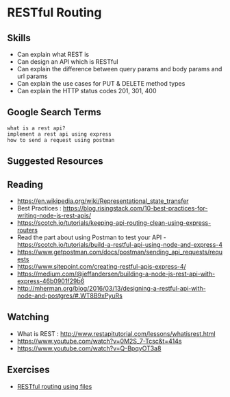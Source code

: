 # RESTful Routing

## Skills

- Can explain what REST is
- Can design an API which is RESTful
- Can explain the difference between query params and body params and url params
- Can explain the use cases for PUT & DELETE method types
- Can explain the HTTP status codes 201, 301, 400

## Google Search Terms
```
what is a rest api?
implement a rest api using express
how to send a request using postman
```

## Suggested Resources

## Reading

- https://en.wikipedia.org/wiki/Representational_state_transfer
- Best Practices : https://blog.risingstack.com/10-best-practices-for-writing-node-js-rest-apis/
- https://scotch.io/tutorials/keeping-api-routing-clean-using-express-routers
- Read the part about using Postman to test your API - https://scotch.io/tutorials/build-a-restful-api-using-node-and-express-4
- https://www.getpostman.com/docs/postman/sending_api_requests/requests
- https://www.sitepoint.com/creating-restful-apis-express-4/
- https://medium.com/@jeffandersen/building-a-node-js-rest-api-with-express-46b0901f29b6
- http://mherman.org/blog/2016/03/13/designing-a-restful-api-with-node-and-postgres/#.WT8B9xPyuRs

## Watching
- What is REST : http://www.restapitutorial.com/lessons/whatisrest.html
- https://www.youtube.com/watch?v=0M2S_7-Tcsc&t=414s
- https://www.youtube.com/watch?v=Q-BpqyOT3a8

## Exercises

- [RESTful routing using files](./exercises/RESTful-routing-using-files.md)
